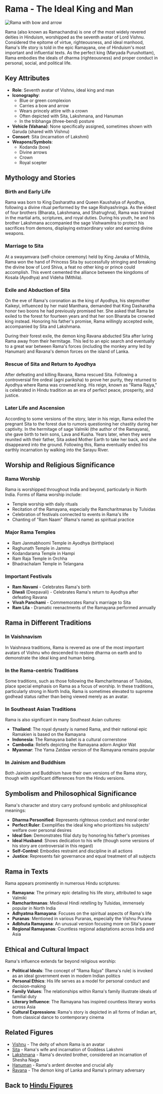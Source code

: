 # Rama - The Ideal King and Man

![Rama with bow and arrow](rama_image.jpg)

Rama (also known as Ramachandra) is one of the most widely revered deities in Hinduism, worshipped as the seventh avatar of Lord Vishnu. Considered the epitome of virtue, righteousness, and ideal manhood, Rama's life story is told in the epic Ramayana, one of Hinduism's most important and influential texts. As the perfect king (Maryada Purushottam), Rama embodies the ideals of dharma (righteousness) and proper conduct in personal, social, and political life.

## Key Attributes

- **Role**: Seventh avatar of Vishnu, ideal king and man
- **Iconography**: 
  - Blue or green complexion
  - Carries a bow and arrow
  - Wears princely attire with a crown
  - Often depicted with Sita, Lakshmana, and Hanuman
  - In the tribhanga (three-bend) posture
- **Vehicle (Vahana)**: None specifically assigned, sometimes shown with Garuda (shared with Vishnu)
- **Consort**: Sita (incarnation of Lakshmi)
- **Weapons/Symbols**: 
  - Kodanda (bow)
  - Divine arrows
  - Crown
  - Royal scepter

## Mythology and Stories

### Birth and Early Life

Rama was born to King Dasharatha and Queen Kaushalya of Ayodhya, following a divine ritual performed by the sage Rishyashringa. As the eldest of four brothers (Bharata, Lakshmana, and Shatrughna), Rama was trained in the martial arts, scriptures, and royal duties. During his youth, he and his brother Lakshmana accompanied the sage Vishwamitra to protect his sacrifices from demons, displaying extraordinary valor and earning divine weapons.

### Marriage to Sita

At a swayamvara (self-choice ceremony) held by King Janaka of Mithila, Rama won the hand of Princess Sita by successfully stringing and breaking the divine bow of Lord Shiva, a feat no other king or prince could accomplish. This event cemented the alliance between the kingdoms of Kosala (Ayodhya) and Videha (Mithila).

### Exile and Abduction of Sita

On the eve of Rama's coronation as the king of Ayodhya, his stepmother Kaikeyi, influenced by her maid Manthara, demanded that King Dasharatha honor two boons he had previously promised her. She asked that Rama be exiled to the forest for fourteen years and that her son Bharata be crowned king instead. Honoring his father's promise, Rama willingly accepted exile, accompanied by Sita and Lakshmana.

During their forest exile, the demon king Ravana abducted Sita after luring Rama away from their hermitage. This led to an epic search and eventually to a great war between Rama's forces (including the monkey army led by Hanuman) and Ravana's demon forces on the island of Lanka.

### Rescue of Sita and Return to Ayodhya

After defeating and killing Ravana, Rama rescued Sita. Following a controversial fire ordeal (agni pariksha) to prove her purity, they returned to Ayodhya where Rama was crowned king. His reign, known as "Rama Rajya," is celebrated in Hindu tradition as an era of perfect peace, prosperity, and justice.

### Later Life and Ascension

According to some versions of the story, later in his reign, Rama exiled the pregnant Sita to the forest due to rumors questioning her chastity during her captivity. In the hermitage of sage Valmiki (the author of the Ramayana), she gave birth to twin sons, Lava and Kusha. Years later, when they were reunited with their father, Sita asked Mother Earth to take her back, and she disappeared into the ground. Following this, Rama eventually ended his earthly incarnation by walking into the Sarayu River.

## Worship and Religious Significance

### Rama Worship

Rama is worshipped throughout India and beyond, particularly in North India. Forms of Rama worship include:
- Temple worship with daily rituals
- Recitation of the Ramayana, especially the Ramcharitmanas by Tulsidas
- Celebration of festivals connected to events in Rama's life
- Chanting of "Ram Naam" (Rama's name) as spiritual practice

### Major Rama Temples

- Ram Janmabhoomi Temple in Ayodhya (birthplace)
- Raghunath Temple in Jammu
- Kodandarama Temple in Hampi
- Ram Raja Temple in Orchha
- Bhadrachalam Temple in Telangana

### Important Festivals

- **Ram Navami** - Celebrates Rama's birth
- **Diwali** (Deepavali) - Celebrates Rama's return to Ayodhya after defeating Ravana
- **Vivah Panchami** - Commemorates Rama's marriage to Sita
- **Ram Lila** - Dramatic reenactments of the Ramayana performed annually

## Rama in Different Traditions

### In Vaishnavism

In Vaishnava traditions, Rama is revered as one of the most important avatars of Vishnu who descended to restore dharma on earth and to demonstrate the ideal king and human being.

### In the Rama-centric Traditions

Some traditions, such as those following the Ramcharitmanas of Tulsidas, place special emphasis on Rama as a focus of worship. In these traditions, particularly strong in North India, Rama is sometimes elevated to supreme godhead status rather than being viewed merely as an avatar.

### In Southeast Asian Traditions

Rama is also significant in many Southeast Asian cultures:
- **Thailand**: The royal dynasty is named Rama, and their national epic Ramakien is based on the Ramayana
- **Indonesia**: The Ramayana ballet is a cultural cornerstone
- **Cambodia**: Reliefs depicting the Ramayana adorn Angkor Wat
- **Myanmar**: The Yama Zatdaw version of the Ramayana remains popular

### In Jainism and Buddhism

Both Jainism and Buddhism have their own versions of the Rama story, though with significant differences from the Hindu versions.

## Symbolism and Philosophical Significance

Rama's character and story carry profound symbolic and philosophical meanings:

- **Dharma Personified**: Represents righteous conduct and moral order
- **Perfect Ruler**: Exemplifies the ideal king who prioritizes his subjects' welfare over personal desires
- **Ideal Son**: Demonstrates filial duty by honoring his father's promises
- **Ideal Husband**: Shows dedication to his wife (though some versions of his story are controversial in this regard)
- **Self-Control**: Embodies restraint and discipline in all actions
- **Justice**: Represents fair governance and equal treatment of all subjects

## Rama in Texts

Rama appears prominently in numerous Hindu scriptures:

- **Ramayana**: The primary epic detailing his life story, attributed to sage Valmiki
- **Ramcharitmanas**: Medieval Hindi retelling by Tulsidas, immensely popular in North India
- **Adhyatma Ramayana**: Focuses on the spiritual aspects of Rama's life
- **Puranas**: Mentioned in various Puranas, especially the Vishnu Purana
- **Adbhuta Ramayana**: An unusual version focusing more on Sita's power
- **Regional Ramayanas**: Countless regional adaptations across India and Asia

## Ethical and Cultural Impact

Rama's influence extends far beyond religious worship:

- **Political Ideals**: The concept of "Rama Rajya" (Rama's rule) is invoked as an ideal government even in modern Indian politics
- **Personal Ethics**: His life serves as a model for personal conduct and decision-making
- **Family Values**: The relationships within Rama's family illustrate ideals of familial duty
- **Literary Influence**: The Ramayana has inspired countless literary works across Asia
- **Cultural Expressions**: Rama's story is depicted in all forms of Indian art, from classical dance to contemporary cinema

## Related Figures

- [Vishnu](./vishnu.md) - The deity of whom Rama is an avatar
- [Sita](./minor_deities.md) - Rama's wife and incarnation of Goddess Lakshmi
- [Lakshmana](./minor_deities.md) - Rama's devoted brother, considered an incarnation of Shesha Naga
- [Hanuman](./hanuman.md) - Rama's ardent devotee and crucial ally
- [Ravana](./minor_deities.md) - The demon king of Lanka and Rama's primary adversary

## Back to [Hindu Figures](./README.md)
